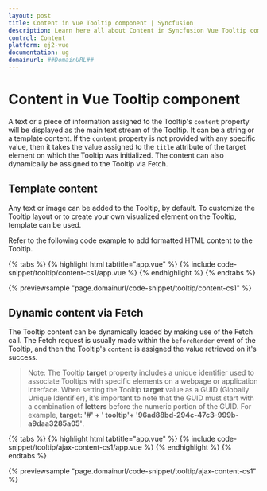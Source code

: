 ```yaml
---
layout: post
title: Content in Vue Tooltip component | Syncfusion
description: Learn here all about Content in Syncfusion Vue Tooltip component of Syncfusion Essential JS 2 and more.
control: Content 
platform: ej2-vue
documentation: ug
domainurl: ##DomainURL##
---
```


# Content in Vue Tooltip component

A text or a piece of information assigned to the Tooltip's `content` property will be displayed as the main text stream of the Tooltip. It can be a string or a template content. If the `content` property is not provided with any specific value, then it takes the value assigned to the `title` attribute of the target element on which the Tooltip was initialized. The content can also dynamically be assigned to the Tooltip via Fetch.

## Template content

Any text or image can be added to the Tooltip, by default. To customize the Tooltip layout or to create your own visualized element on the
Tooltip, template can be used.

Refer to the following code example to add formatted HTML content to the Tooltip.

{% tabs %}
{% highlight html tabtitle="app.vue" %}
{% include code-snippet/tooltip/content-cs1/app.vue %}
{% endhighlight %}
{% endtabs %}
        
{% previewsample "page.domainurl/code-snippet/tooltip/content-cs1" %}

## Dynamic content via Fetch

The Tooltip content can be dynamically loaded  by making use of the Fetch call. The Fetch request is usually made within the `beforeRender`
event of the Tooltip, and then the Tooltip's `content` is assigned the value retrieved on it's success.

>Note: The Tooltip **target** property includes a unique identifier used to associate Tooltips with specific elements on a webpage or application interface. When setting the Tooltip **target** value as a GUID (Globally Unique Identifier), it's important to note that the GUID must start with a combination of **letters** before the numeric portion of the GUID. For example, **target: '#' +  ' tooltip'+ '96ad88bd-294c-47c3-999b-a9daa3285a05'**.

 {% tabs %}
{% highlight html tabtitle="app.vue" %}
{% include code-snippet/tooltip/ajax-content-cs1/app.vue %}
{% endhighlight %}
{% endtabs %}
        
{% previewsample "page.domainurl/code-snippet/tooltip/ajax-content-cs1" %}
